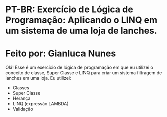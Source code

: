 # PT-BR: Exercício de Lógica de Programação: Aplicando o LINQ em um sistema de uma loja de lanches.
#      
# Feito por: Gianluca Nunes  

Olá! Esse é um exercício de lógica de programação em que eu utilizei o conceito de classe, Super Classe e LINQ para criar um sistema filtragem de lanches em uma loja.
Eu utilizei:
- Classes
- Super Classe
- Herança
- LINQ (expressão LAMBDA)
- Validação
<br><br>
